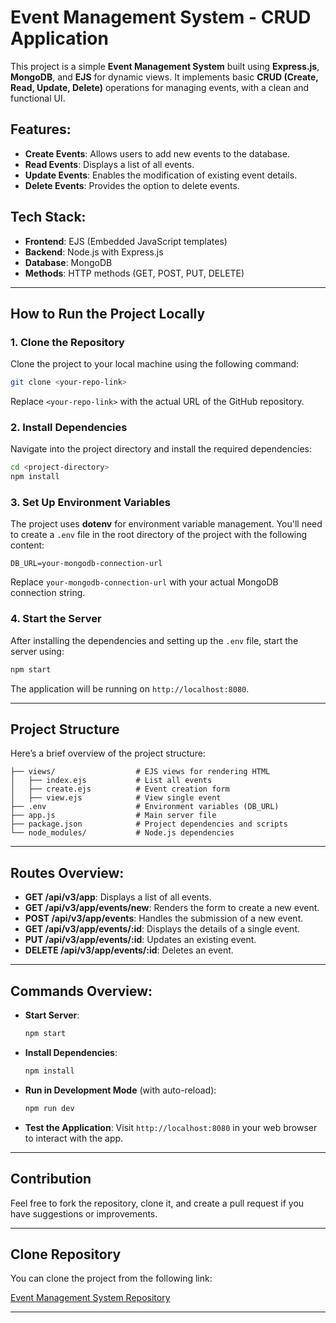 # Event Management System - CRUD Application

This project is a simple **Event Management System** built using **Express.js**, **MongoDB**, and **EJS** for dynamic views. It implements basic **CRUD (Create, Read, Update, Delete)** operations for managing events, with a clean and functional UI.

## Features:
- **Create Events**: Allows users to add new events to the database.
- **Read Events**: Displays a list of all events.
- **Update Events**: Enables the modification of existing event details.
- **Delete Events**: Provides the option to delete events.

## Tech Stack:
- **Frontend**: EJS (Embedded JavaScript templates)
- **Backend**: Node.js with Express.js
- **Database**: MongoDB
- **Methods**: HTTP methods (GET, POST, PUT, DELETE)

---

## How to Run the Project Locally

### 1. Clone the Repository
Clone the project to your local machine using the following command:

```bash
git clone <your-repo-link>
```

Replace `<your-repo-link>` with the actual URL of the GitHub repository.

### 2. Install Dependencies
Navigate into the project directory and install the required dependencies:

```bash
cd <project-directory>
npm install
```

### 3. Set Up Environment Variables
The project uses **dotenv** for environment variable management. You'll need to create a `.env` file in the root directory of the project with the following content:

```env
DB_URL=your-mongodb-connection-url
```

Replace `your-mongodb-connection-url` with your actual MongoDB connection string.

### 4. Start the Server
After installing the dependencies and setting up the `.env` file, start the server using:

```bash
npm start
```

The application will be running on `http://localhost:8080`.

---

## Project Structure

Here’s a brief overview of the project structure:

```
├── views/                  # EJS views for rendering HTML
│   ├── index.ejs           # List all events
│   ├── create.ejs          # Event creation form
│   ├── view.ejs            # View single event
├── .env                    # Environment variables (DB_URL)
├── app.js                  # Main server file
├── package.json            # Project dependencies and scripts
└── node_modules/           # Node.js dependencies
```

---

## Routes Overview:

- **GET /api/v3/app**: Displays a list of all events.
- **GET /api/v3/app/events/new**: Renders the form to create a new event.
- **POST /api/v3/app/events**: Handles the submission of a new event.
- **GET /api/v3/app/events/:id**: Displays the details of a single event.
- **PUT /api/v3/app/events/:id**: Updates an existing event.
- **DELETE /api/v3/app/events/:id**: Deletes an event.

---

## Commands Overview:

- **Start Server**: 
  ```bash
  npm start
  ```
  
- **Install Dependencies**: 
  ```bash
  npm install
  ```

- **Run in Development Mode** (with auto-reload):
  ```bash
  npm run dev
  ```

- **Test the Application**: 
  Visit `http://localhost:8080` in your web browser to interact with the app.
---

## Contribution

Feel free to fork the repository, clone it, and create a pull request if you have suggestions or improvements.

---

## Clone Repository

You can clone the project from the following link:

[Event Management System Repository](<your-repo-link>)

---
